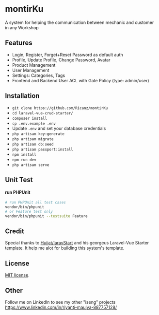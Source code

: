 # montirKu
A system for helping the communication between mechanic and customer in any Workshop 

## Features

<!-- - Modal based Create+Edit, List with Pagination, Delete with Sweetalert -->
- Login, Register, Forget+Reset Password as default auth
- Profile, Update Profile, Change Password, Avatar
- Product Management 
- User Management
- Settings: Categories, Tags
- Frontend and Backend User ACL with Gate Policy (type: admin/user)
<!-- - Simple Static Dashboard
- Developer Options for OAuth Clients and Personal Access Token
- Build with Docker -->

## Installation

- `git clone https://github.com/Ricanz/montirKu`
- `cd laravel-vue-crud-starter/`
- `composer install`
- `cp .env.example .env`
- Update `.env` and set your database credentials
- `php artisan key:generate`
- `php artisan migrate`
- `php artisan db:seed`
- `php artisan passport:install`
- `npm install`
- `npm run dev`
- `php artisan serve`

## Unit Test

#### run PHPUnit

```bash
# run PHPUnit all test cases
vendor/bin/phpunit
# or Feature test only
vendor/bin/phpunit --testsuite Feature
```


## Credit
Special thanks to [Hujjat/laravStart](https://github.com/Hujjat/laravStart) and his georgeus Laravel-Vue Starter template.
It help me alot for building this system's template.

## License
[MIT license](https://opensource.org/licenses/MIT).

## Other
Follow me on LinkedIn to see my other "iseng" projects
https://www.linkedin.com/in/riyanti-maulya-887757128/




